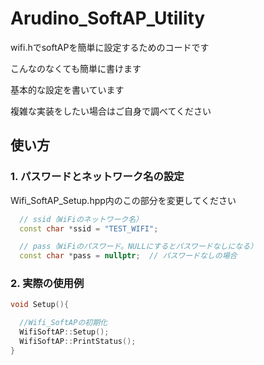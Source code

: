 # Arudino_SoftAP_Utility

wifi.hでsoftAPを簡単に設定するためのコードです

こんなのなくても簡単に書けます

基本的な設定を書いています

複雑な実装をしたい場合はご自身で調べてください

## 使い方

### 1. パスワードとネットワーク名の設定

Wifi_SoftAP_Setup.hpp内のこの部分を変更してください
```cpp
  // ssid（WiFiのネットワーク名）
  const char *ssid = "TEST_WIFI";

  // pass（WiFiのパスワード。NULLにするとパスワードなしになる）
  const char *pass = nullptr;  // パスワードなしの場合
```

### 2. 実際の使用例

```cpp
void Setup(){

  //Wifi_SoftAPの初期化
  WifiSoftAP::Setup();
  WifiSoftAP::PrintStatus();
}
```
